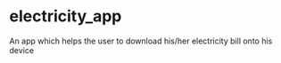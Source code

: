 # electricity_app
An app which helps the user to download his/her electricity bill onto his device 
